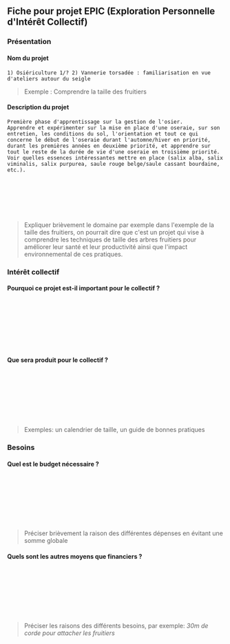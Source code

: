 ## Fiche pour projet EPIC (Exploration Personnelle d'Intérêt Collectif)

### Présentation

#### Nom du projet

```
1) Osiériculture 1/? 2) Vannerie torsadée : familiarisation en vue d'ateliers autour du seigle
```

> Exemple : Comprendre la taille des fruitiers

#### Description du projet

```
Première phase d'apprentissage sur la gestion de l'osier.
Apprendre et expérimenter sur la mise en place d'une oseraie, sur son entretien, les conditions du sol, l'orientation et tout ce qui concerne le début de l'oseraie durant l'automne/hiver en priorité, durant les premières années en deuxième priorité, et apprendre sur tout le reste de la durée de vie d'une oseraie en troisième priorité.
Voir quelles essences intéressantes mettre en place (salix alba, salix viminalis, salix purpurea, saule rouge belge/saule cassant bourdaine, etc.).








```

> Expliquer brièvement le domaine par exemple dans l'exemple de la taille des fruitiers, on pourrait dire que c'est un projet qui vise à comprendre les techniques de taille des arbres fruitiers pour améliorer leur santé et leur productivité ainsi que l'impact environnemental de ces pratiques.

### Intérêt collectif

#### Pourquoi ce projet est-il important pour le collectif ?

```









```

#### Que sera produit pour le collectif ?

```









```

> Exemples: un calendrier de taille, un guide de bonnes pratiques

### Besoins

#### Quel est le budget nécessaire ?

```









```

> Préciser brièvement la raison des différentes dépenses en évitant une somme globale

#### Quels sont les autres moyens que financiers ?

```









```

> Préciser les raisons des différents besoins, par exemple: *30m de corde pour attacher les fruitiers*
